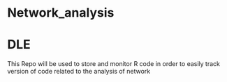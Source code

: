 # Network_analysis
# DLE
This Repo will be used to store and monitor R code in order to easily track version of code related to the analysis of network
